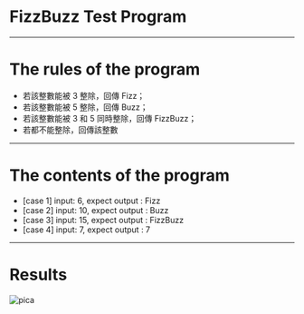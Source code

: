 # FizzBuzz Test Program
---

# The rules of the program
- 若該整數能被 3 整除，回傳 Fizz；
- 若該整數能被 5 整除，回傳 Buzz；
- 若該整數能被 3 和 5 同時整除，回傳 FizzBuzz；
- 若都不能整除，回傳該整數
---
# The contents of the program
- [case 1] input: 6, expect output : Fizz
- [case 2] input: 10, expect output : Buzz 
- [case 3] input: 15, expect output : FizzBuzz 
- [case 4] input: 7, expect output : 7
---
# Results
![pica](https://upload.cc/i1/2019/05/16/oOtNl3.png)

